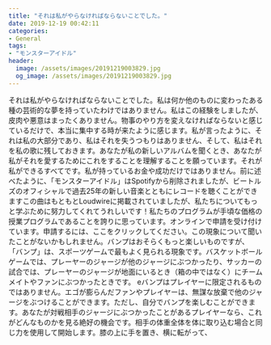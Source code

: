 ```yaml
---
title: "それは私がやらなければならないことでした。"
date: 2019-12-19 00:42:11
categories:
- General
tags:
- "モンスターアイドル"
header:
  image: /assets/images/20191219003829.jpg
  og_image: /assets/images/20191219003829.jpg
---
```


それは私がやらなければならないことでした。私は何か他のものに変わったある種の芸術的な夢を持っていたわけではありません。私はこの経験をしましたが、皮肉や悪意はまったくありません。物事のやり方を変えなければならないと感じているだけで、本当に集中する時が来たように感じます。私が言ったように、それは私の大部分であり、私はそれを失うつもりはありません、そして、私はそれを私の歌に残しておきます。あなたが私の新しいアルバムを聞くとき、あなたが私がそれを愛するためにこれをすることを理解することを願っています。それが私ができるすべてです。私が持っているお金や成功だけではありません。前に述べたように、「モンスターアイドル」はSpotifyから削除されましたが、ビートルズのオフィシャルで過去25年の新しい音楽とともにレコードを聴くことができますこの曲はもともとLoudwireに掲載されていましたが、私たちについてもっと学ぶために努力してくれてうれしいです！私たちのプログラムが手頃な価格の授業プログラムであることを誇りに思っています。オンラインで申請を受け付けています。申請するには、ここをクリックしてください。この現象について聞いたことがないかもしれません。バンプはおそらくもっと楽しいものですが、 「バンプ」は、スポーツゲームで最もよく見られる現象です。バスケットボールゲームでは、プレーヤーのジャージが他のジャージにぶつかったり、サッカーの試合では、プレーヤーのジャージが地面にいるとき（箱の中ではなく）にチームメイトやファンにぶつかったときです。 eバンプはプレイヤーに限定されるものではありません。エゴが膨らんだファンやプレイヤーは、無謀な放棄で他のジャージをぶつけることができます。ただし、自分でバンプを楽しむことができます。あなたが対戦相手のジャージにぶつかったことがあるプレイヤーなら、これがどんなものかを見る絶好の機会です。相手の体重全体を体に取り込む場合と同じ力を使用して開始します。膝の上に手を置き、横に転がって、
